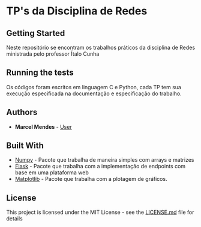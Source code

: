 # TP's da Disciplina de Redes



## Getting Started
Neste repositório se encontram os trabalhos práticos da disciplina de Redes ministrada pelo professor Ítalo Cunha

## Running the tests

Os códigos foram escritos em linguagem C e Python, cada TP tem sua execução especificada na documentação e especificação do trabalho.


## Authors

* **Marcel Mendes**  - [User](https://github.com/MarcelHMendes)
## Built With

* [Numpy](http://www.numpy.org/) - Pacote que trabalha de maneira simples com arrays e matrizes
* [Flask](http://flask.pocoo.org/) - Pacote que trabalha com a implementação de endpoints com base em uma plataforma web
* [Matplotlib](https://matplotlib.org/) - Pacote que trabalha com a plotagem de gráficos.
 

## License

This project is licensed under the MIT License - see the [LICENSE.md](LICENSE.md) file for details

